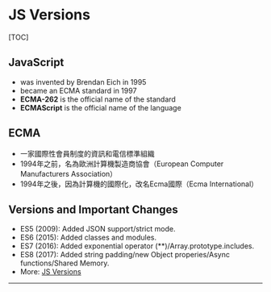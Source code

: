 # JS Versions

[TOC]



## JavaScript

* was invented by Brendan Eich in 1995
* became an ECMA standard in 1997
* **ECMA-262** is the official name of the standard
* **ECMAScript** is the official name of the language




## ECMA

* 一家國際性會員制度的資訊和電信標準組織
* 1994年之前，名為歐洲計算機製造商協會（European Computer Manufacturers Association）
* 1994年之後，因為計算機的國際化，改名Ecma國際（Ecma International）




## Versions and Important Changes

* ES5 (2009): Added JSON support/strict mode.
* ES6 (2015): Added classes and modules.
* ES7 (2016): Added exponential operator (**)/Array.prototype.includes.
* ES8 (2017): Added string padding/new Object properies/Async functions/Shared Memory.
* More: [JS Versions](https://www.w3schools.com/js/js_versions.asp)


----